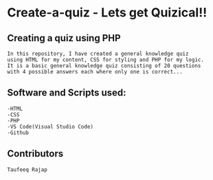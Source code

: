 # Create-a-quiz - Lets get Quizical!!



## Creating a quiz using PHP

```
In this repository, I have created a general knowledge quiz 
using HTML for my content, CSS for styling and PHP for my logic.
It is a basic general knowledge quiz consisting of 20 questions 
with 4 possible answers each where only one is correct...
```

## Software and Scripts used:

``` 
-HTML
-CSS
-PHP
-VS Code(Visual Studio Code)
-Github
```

## Contributors

```
Taufeeq Rajap
```